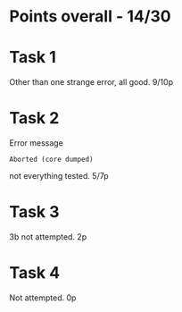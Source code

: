 # Points overall - 14/30

# Task 1
Other than one strange error, all good. 9/10p
# Task 2
Error message
```
Aborted (core dumped)
```
not everything tested. 5/7p
# Task 3
3b not attempted. 2p
# Task 4
Not attempted. 0p
